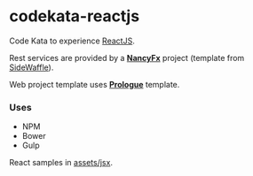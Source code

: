 # codekata-reactjs

Code Kata to experience [ReactJS](https://facebook.github.io/react/).

Rest services are provided by a **[NancyFx](https://github.com/NancyFx/Nancy/wiki/Introduction "NancyFx")** project (template from [SideWaffle](http://sidewaffle.com/ "Side Waffle")).

Web project template uses **[Prologue](http://html5up.net/prologue)** template.


### Uses

* NPM
* Bower
* Gulp

React samples in [assets/jsx](/src/Prologue.ReactJS.Web/assets/jsx/).